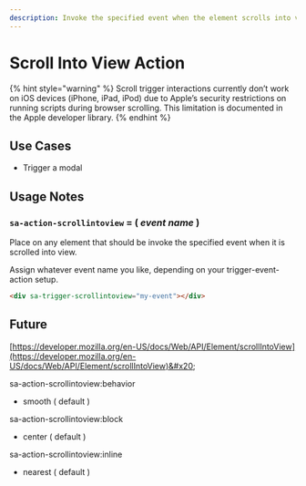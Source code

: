 ```yaml
---
description: Invoke the specified event when the element scrolls into view
---
```


# Scroll Into View Action

{% hint style="warning" %}
Scroll trigger interactions currently don’t work on iOS devices (iPhone, iPad, iPod) due to Apple’s security restrictions on running scripts during browser scrolling. This limitation is documented in the Apple developer library.&#x20;
{% endhint %}

## Use Cases&#x20;

* Trigger a modal   &#x20;

## Usage Notes&#x20;

### `sa-action-scrollintoview` = ( _event name_ )&#x20;

Place on any element that should be invoke the specified event when it is scrolled into view. &#x20;

Assign whatever event name you like, depending on your trigger-event-action setup.&#x20;

```html
<div sa-trigger-scrollintoview="my-event"></div>
```

## Future&#x20;

[https://developer.mozilla.org/en-US/docs/Web/API/Element/scrollIntoView](https://developer.mozilla.org/en-US/docs/Web/API/Element/scrollIntoView)&#x20;





sa-action-scrollintoview:behavior &#x20;

* smooth ( default )&#x20;

sa-action-scrollintoview:block

* center ( default )&#x20;

sa-action-scrollintoview:inline&#x20;

* nearest ( default )&#x20;
